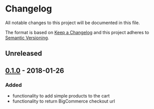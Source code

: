 # Changelog

All notable changes to this project will be documented in this file.

The format is based on [Keep a Changelog](http://keepachangelog.com/) and this project adheres to [Semantic Versioning](http://semver.org/).

## Unreleased

## [0.1.0] - 2018-01-26
### Added
- functionality to add simple products to the cart
- functionality to return BigCommerce checkout url

[0.1.0]: https://github.com/shopgate/cloud-ext-bigcommerce-cart/tree/v0.1.0
